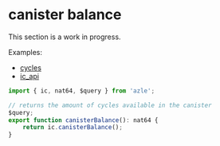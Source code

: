 # canister balance

This section is a work in progress.

Examples:

-   [cycles](https://github.com/demergent-labs/azle/tree/main/examples/cycles)
-   [ic_api](https://github.com/demergent-labs/azle/tree/main/examples/ic_api)

```typescript
import { ic, nat64, $query } from 'azle';

// returns the amount of cycles available in the canister
$query;
export function canisterBalance(): nat64 {
    return ic.canisterBalance();
}
```
